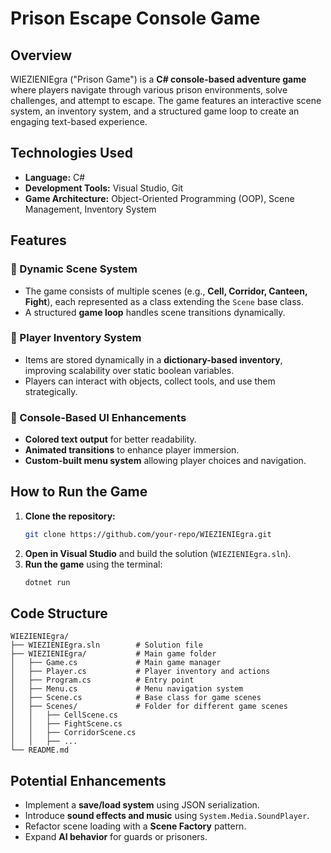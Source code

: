# Prison Escape Console Game

## Overview
WIEZIENIEgra ("Prison Game") is a **C# console-based adventure game** where players navigate through various prison environments, solve challenges, and attempt to escape. The game features an interactive scene system, an inventory system, and a structured game loop to create an engaging text-based experience.

## Technologies Used
- **Language:** C#
- **Development Tools:** Visual Studio, Git
- **Game Architecture:** Object-Oriented Programming (OOP), Scene Management, Inventory System

## Features
### 🔹 Dynamic Scene System
- The game consists of multiple scenes (e.g., **Cell, Corridor, Canteen, Fight**), each represented as a class extending the `Scene` base class.
- A structured **game loop** handles scene transitions dynamically.

### 🔹 Player Inventory System
- Items are stored dynamically in a **dictionary-based inventory**, improving scalability over static boolean variables.
- Players can interact with objects, collect tools, and use them strategically.

### 🔹 Console-Based UI Enhancements
- **Colored text output** for better readability.
- **Animated transitions** to enhance player immersion.
- **Custom-built menu system** allowing player choices and navigation.

## How to Run the Game
1. **Clone the repository:**
   ```sh
   git clone https://github.com/your-repo/WIEZIENIEgra.git
   ```
2. **Open in Visual Studio** and build the solution (`WIEZIENIEgra.sln`).
3. **Run the game** using the terminal:
   ```sh
   dotnet run
   ```

## Code Structure
```
WIEZIENIEgra/
├── WIEZIENIEgra.sln        # Solution file
├── WIEZIENIEgra/           # Main game folder
│   ├── Game.cs             # Main game manager
│   ├── Player.cs           # Player inventory and actions
│   ├── Program.cs          # Entry point
│   ├── Menu.cs             # Menu navigation system
│   ├── Scene.cs            # Base class for game scenes
│   ├── Scenes/             # Folder for different game scenes
│   │   ├── CellScene.cs    
│   │   ├── FightScene.cs   
│   │   ├── CorridorScene.cs
│   │   ├── ...
└── README.md
```

## Potential Enhancements
- Implement a **save/load system** using JSON serialization.
- Introduce **sound effects and music** using `System.Media.SoundPlayer`.
- Refactor scene loading with a **Scene Factory** pattern.
- Expand **AI behavior** for guards or prisoners.
